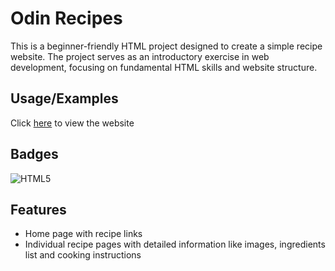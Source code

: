 # Odin Recipes 

This is a beginner-friendly HTML project designed to create a simple recipe website. The project serves as an introductory exercise in web development, focusing on fundamental HTML skills and website structure.


## Usage/Examples

Click
[here](https://bryanchow0112.github.io/odin-recipes/)
to view the website


## Badges

![HTML5](https://img.shields.io/badge/html5-%23E34F26.svg?style=for-the-badge&logo=html5&logoColor=white)


## Features
- Home page with recipe links
- Individual recipe pages with detailed information like images, ingredients list and cooking instructions

